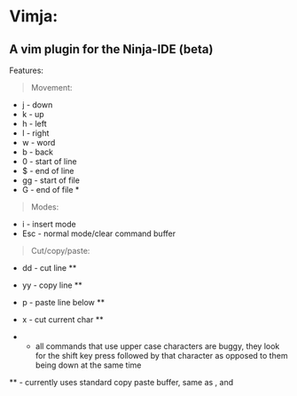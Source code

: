 Vimja:
======
## A vim plugin for the Ninja-IDE (beta)

Features:

> Movement:
 * j - down
 * k - up
 * h - left
 * l - right
 * w - word
 * b - back
 * 0 - start of line
 * $ - end of line
 * gg - start of file
 * G - end of file *

> Modes:
 * i - insert mode
 * Esc - normal mode/clear command buffer

> Cut/copy/paste:
 * dd - cut line **
 * yy - copy line **
 * p - paste line below **
 * x - cut current char **

* - all commands that use upper case characters are buggy, they look for the shift key
    press followed by that character as opposed to them being down at the same time

** - currently uses standard copy paste buffer, same as <Ctrl-c>, <Ctrl-x> and <Ctrl-p>
